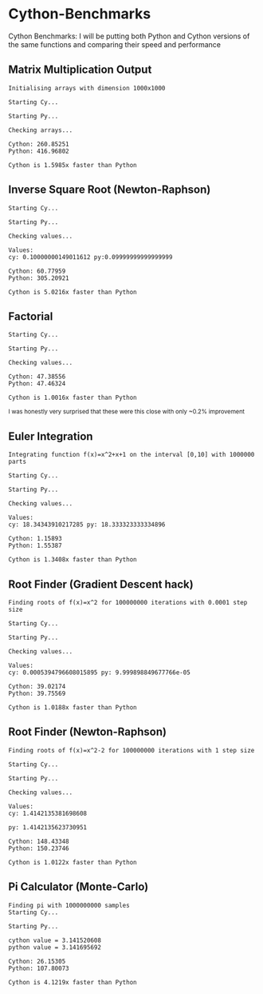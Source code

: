 # Cython-Benchmarks
Cython Benchmarks: I will be putting both Python and Cython versions of the same functions and comparing their speed and performance

## Matrix Multiplication Output

```
Initialising arrays with dimension 1000x1000

Starting Cy...

Starting Py...

Checking arrays...

Cython: 260.85251
Python: 416.96802

Cython is 1.5985x faster than Python
```

## Inverse Square Root (Newton-Raphson)

```
Starting Cy...

Starting Py...

Checking values...

Values:
cy: 0.10000000149011612 py:0.09999999999999999

Cython: 60.77959
Python: 305.20921

Cython is 5.0216x faster than Python
```

## Factorial

```
Starting Cy...

Starting Py...

Checking values...

Cython: 47.38556
Python: 47.46324

Cython is 1.0016x faster than Python
```
<sub>I was honestly very surprised that these were this close with only ~0.2% improvement</sub>

## Euler Integration

```
Integrating function f(x)=x^2+x+1 on the interval [0,10] with 1000000 parts

Starting Cy...

Starting Py...

Checking values...

Values:
cy: 18.34343910217285 py: 18.333323333334896

Cython: 1.15893
Python: 1.55387

Cython is 1.3408x faster than Python
```

## Root Finder (Gradient Descent hack)

```
Finding roots of f(x)=x^2 for 100000000 iterations with 0.0001 step size

Starting Cy...

Starting Py...

Checking values...

Values:
cy: 0.0005394796608015895 py: 9.999898849677766e-05

Cython: 39.02174
Python: 39.75569

Cython is 1.0188x faster than Python
```

## Root Finder (Newton-Raphson)

```
Finding roots of f(x)=x^2-2 for 100000000 iterations with 1 step size

Starting Cy...

Starting Py...

Checking values...

Values:
cy: 1.4142135381698608

py: 1.4142135623730951

Cython: 148.43348
Python: 150.23746

Cython is 1.0122x faster than Python
```

## Pi Calculator (Monte-Carlo)

```
Finding pi with 1000000000 samples
Starting Cy...

Starting Py...

cython value = 3.141520608
python value = 3.141695692

Cython: 26.15305
Python: 107.80073

Cython is 4.1219x faster than Python
```

